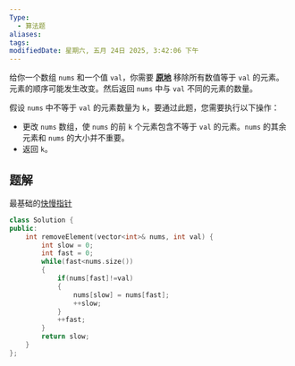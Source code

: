 ```yaml
---
Type:
  - 算法题
aliases: 
tags: 
modifiedDate: 星期六, 五月 24日 2025, 3:42:06 下午
---
```


给你一个数组 `nums` 和一个值 `val`，你需要 **[原地](https://baike.baidu.com/item/%E5%8E%9F%E5%9C%B0%E7%AE%97%E6%B3%95)** 移除所有数值等于 `val` 的元素。元素的顺序可能发生改变。然后返回 `nums` 中与 `val` 不同的元素的数量。

假设 `nums` 中不等于 `val` 的元素数量为 `k`，要通过此题，您需要执行以下操作：

- 更改 `nums` 数组，使 `nums` 的前 `k` 个元素包含不等于 `val` 的元素。`nums` 的其余元素和 `nums` 的大小并不重要。
- 返回 `k`。

## 题解

最基础的[快慢指针](快慢指针.md)

```cpp
class Solution {
public:
    int removeElement(vector<int>& nums, int val) {
        int slow = 0;
        int fast = 0;
        while(fast<nums.size())
        {
            if(nums[fast]!=val)
            {
                nums[slow] = nums[fast];
                ++slow;
            }
            ++fast;
        }
        return slow;
    }
};
```
